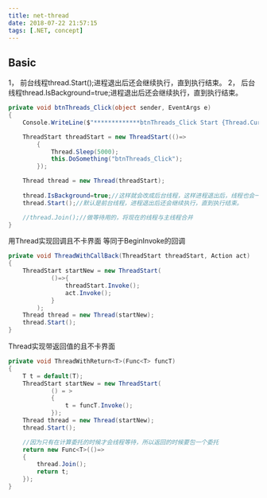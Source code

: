 ```yaml
---
title: net-thread
date: 2018-07-22 21:57:15
tags: [.NET, concept]
---
```

## Basic

1，	前台线程thread.Start();进程退出后还会继续执行，直到执行结束。
2，	后台线程thread.IsBackground=true;进程退出后还会继续执行，直到执行结束。

```c#
private void btnThreads_Click(object sender, EventArgs e)
{
	Console.WriteLine($"*************btnThreads_Click Start {Thread.CurrentThread.ManagedThreadId.ToString("00")}");

	ThreadStart threadStart = new ThreadStart(()=>
		{
			Thread.Sleep(5000);
			this.DoSomething("btnThreads_Click");
		});

	Thread thread = new Thread(threadStart);
	
	thread.IsBackground=true;//这样就会改成后台线程，这样进程退出后，线程也会一起推出
	thread.Start();//默认是前台线程，进程退出后还会继续执行，直到执行结束。

	//thread.Join();//做等待用的，将现在的线程与主线程合并
}
```

用Thread实现回调且不卡界面
等同于BeginInvoke的回调
```c#
private void ThreadWithCallBack(ThreadStart threadStart, Action act)
{
	ThreadStart startNew = new ThreadStart(
			()=>{
				threadStart.Invoke();
				act.Invoke();
			}
		);
	Thread thread = new Thread(startNew);
	thread.Start();
}
```

Thread实现带返回值的且不卡界面
```c#
private void ThreadWithReturn<T>(Func<T> funcT)
{
	T t = default(T);
	ThreadStart startNew = new ThreadStart(
			() = >
			{
				t = funcT.Invoke();
			});
	Thread thread = new Thread(startNew);
	thread.Start();

	//因为只有在计算委托的时候才会线程等待，所以返回的时候要包一个委托
	return new Func<T>(()=>
	{
		thread.Join();
		return t;
	});
}
```